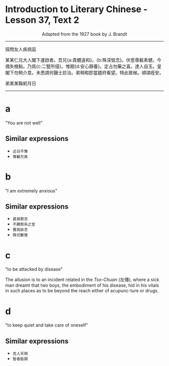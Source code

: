 # Introduction to Literary Chinese - Lesson 37, Text 2

<center>Adapted from the 1927 book by J. Brandt</center>

---

探問友人疾病函

某某仁兄大人閣下運啟者。吾兄{a:貴體違和}。{b:殊深惦念}。伏思尊軀素健。今偶失檢點。乃爲{c:二豎所侵}。惟期{d:安心靜養}。定占勿藥之喜。達人自玉。皇閣下勿稍介意。未悉請何醫士診治。弟稍暇卽當趨府看望。特此致候。順頌痊安。

弟某某鞠躬月日

---

# a

"You are not well"

## Similar expressions

- `近日不豫`
- `尊軀欠爽`

# b

"I am extremely anxious"

## Similar expressions

- `甚爲懸念`
- `不勝懸系之至`
- `實爲掛念`
- `殊切繫懷`

# c

"to be attacked by disease"

The allusion is to an incident related in the _Tso-Chuan_ (左傳), where a sick man dreamt that two boys, the embodiment of his disease, hid in his vitals in such places as to be beyond the reach either of acupunc-ture or drugs.

# d

"to keep quiet and take care of oneself"

## Similar expressions

- `吉人天相`
- `智者能調`